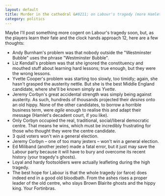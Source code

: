 ```yaml
---
layout: default
title: Murder in the cathedral &#8211; on Labour's tragedy (more Hamlet, really)
category: politics
---
```


Maybe I'll post something more cogent on Labour's tragedy soon, but, as the players learn their fate and the clock hands approach 12, here are a few thoughts:

- Andy Burnham's problem was that nobody outside the "Westminster Bubble" uses the phrase "Westminster Bubble".
- Liz Kendall's problem was that she ignored the constituency and mouthed stuff about learning hard lessons; true enough, but they were the wrong lessons.
- Yvette Cooper's problem was starting too slowly, too timidly; again, she hasn't grasped the austerity nettle. But she is the best Middle England candidate, where she'll be known simply as _Yvette_.
- Jeremy Corbyn's great accidental strength was simply being against austerity. As such, hundreds of thousands projected their _desires_ onto an old hippy. None of the other candidates, to borrow a horrible business term, were _agile_ enough to realise this and adapt their message (Hamlet's decadent court, if you like).
- Only Corbyn occupied the real, traditional, social/liberal democratic centre. That means he wins, which must be incredibly frustrating for those who thought they were the centre candidate.
- 3 quid voters won't win a general election.
- Jeremy Corbyn &#8211; one of too many jesters &#8211; won't win a general election.
- Ed Miliband (another jester) made a fatal error, but it just may save the Labour party because it will have to bury and overcome its recent history (your tragedy's ghosts).
- Loyal and hardy footsoldiers were actually leafleting during the high tragedy.
- The best hope for Labour is that the whole tragedy (or farce) does indeed end in a  good old bloodbath. From the ashes rises a proper leader of the old centre, who slays Brown Blairite ghosts and the hippy king. Your Fortinbras.
